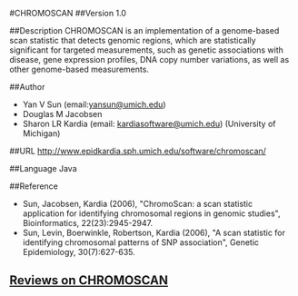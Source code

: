 #CHROMOSCAN
##Version
1.0

##Description
CHROMOSCAN is an implementation of a genome-based scan statistic that detects genomic regions, which are statistically significant for targeted measurements, such as genetic associations with disease, gene expression profiles, DNA copy number variations, as well as other genome-based measurements.

##Author
* Yan V Sun (email:yansun@umich.edu)
* Douglas M Jacobsen
* Sharon LR Kardia (email: kardiasoftware@umich.edu) (University of Michigan)

##URL
http://www.epidkardia.sph.umich.edu/software/chromoscan/

##Language
Java

##Reference
* Sun, Jacobsen, Kardia (2006), "ChromoScan: a scan statistic application for identifying chromosomal regions in genomic studies", Bioinformatics, 22(23):2945-2947.
* Sun, Levin, Boerwinkle, Robertson, Kardia (2006), "A scan statistic for identifying chromosomal patterns of SNP association", Genetic Epidemiology, 30(7):627-635.


## [Reviews on CHROMOSCAN](https://github.com/gaow/genetic-analysis-software/issues/70)